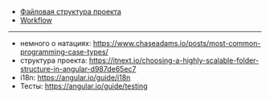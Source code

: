 -   [Файловая структура проекта](file-structure.md)
-   [Workflow](workflow.dm)

---

-   немного о натациях: https://www.chaseadams.io/posts/most-common-programming-case-types/
-   структура проекта: https://itnext.io/choosing-a-highly-scalable-folder-structure-in-angular-d987de65ec7
-   i18n: https://angular.io/guide/i18n
-   Тесты: https://angular.io/guide/testing
